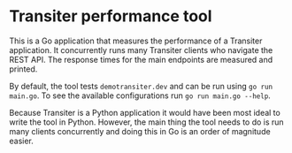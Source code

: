 # Transiter performance tool

This is a Go application that measures the performance
of a Transiter application. 
It concurrently runs many Transiter clients who
navigate the REST API. 
The response times for the main endpoints are measured
and printed.

By default, the tool tests `demotransiter.dev` and can be run
using `go run main.go`.
To see the available configurations run `go run main.go --help`.

Because Transiter is a Python application it would have been
most ideal to write the tool in Python.
However, the main thing the tool needs to do is run many
clients concurrently and doing this in Go 
is an order of magnitude easier.

